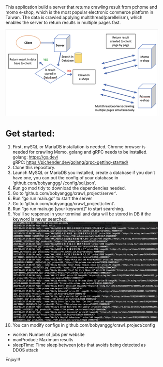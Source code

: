 This application build a server that returns crawling result from pchome and momo e-shop, which is the most popular electronic commerce platform in Taiwan.
The data is crawled applying multithread(parellelism), which enables the server to return results in multiple pages fast.

![image](https://github.com/bobyanggg/crawl_project/blob/main/resource/image/crawl_project.png)

# Get started:
1. First, mySQL or MariaDB installation is needed.
Chrome browser is needed for crawling Momo.
golang and gRPC needs to be installed.<br/>
golang: https://go.dev/<br/>
gRPC: https://pjchender.dev/golang/grpc-getting-started/<br/>
2. Clone this repository.
3. Launch MySQL or MariaDB you installed, create a database if you don’t have one, you can put the config of your database in ‘github.com/bobyanggg/ /config/sql.json’.
4. Run go mod tidy to download the dependencies needed.
5. Go to ‘github.com/bobyanggg/crawl_project/server’.
6. Run “go run main.go” to start the server
7. Go to ‘github.com/bobyanggg/crawl_project/client’.
8. Run “go run main.go [your keyword]” to start searching.
9. You'll se response in your terminal and data will be stored in DB if the keyword is never searched.
![image](https://github.com/bobyanggg/crawl_project/blob/main/resource/image/response.png)
10. You can modify configs in github.com/bobyanggg/crawl_project/config
  * worker: Number of jobs per website
  * maxProduct: Maximum results
  * sleepTime: Time sleep between jobs that avoids being detected as DDOS attack

Enjoy!!!
